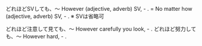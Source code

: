 どれほどSVしても、～
However (adjective, adverb) SV, - .
= No matter how (adjective, adverb) SV, - .
※ SVは省略可

どれほど注意して見ても、～
However carefully you look, - .
どれほど努力しても、～
However hard, - .
